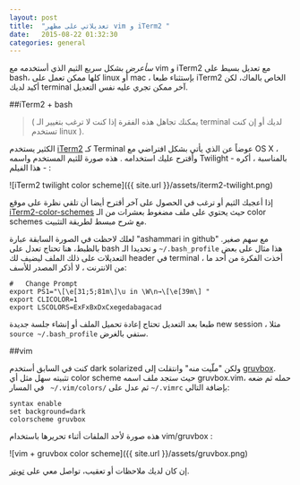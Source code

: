 ```yaml
---
layout: post
title:  "تعديلاتي على مظهر vim و iTerm2 "
date:   2015-08-22 01:32:30
categories: general
---
```

*سأعرض* بشكل سريع الثيم الذي أستخدمه مع vim و iTerm2 مع تعديل بسيط على bash، كلها ممكن تعمل على linux أو mac ، بإستثناء طبعا iTerm2 الخاص بالماك، لكن أكيد لديك terminal آخر ممكن تجري عليه نفس التعديل.

##iTerm2 + bash

> ( يمكنك تجاهل هذه الفقرة إذا كنت لا ترغب بتغيير الـ terminal لديك أو إن كنت تستخدم  linux ).

الكثير يستخدم [iTerm2][iTerm2] كـ Terminal عوضاً عن الذي يأتي بشكل افتراضي مع OS X ، وأقترح عليك استخدامه . هذه صورة للثيم المستخدم واسمه Twilight -  بالمناسبة ، أكره هذا الفيلم - : 

![iTerm2 twilight color scheme]({{ site.url }}/assets/iterm2-twilight.png)

إذا أعجبك الثيم أو ترغب في الحصول على آخر أقترح أيضا أن تلقي نظرة على موقع [iTerm2-color-schemes][iTerm2-color-schemes] حيث يحتوي على ملف مضغوط بعشرات من الـ color schemes مع شرح مبسط لطريقة التثبيت.

لعلك لاحظت في الصورة السابقة عبارة "ashammari in github" مع سهم صغير. بالظبط، هنا تحتاج تعدل على bash و تحديدا الـ ``` ~/.bash_profile ``` هذا مثال على بعض التعديلات على ذلك الملف ليضيف لك header في terminal ، أخذت الفكرة من أحد ما من الانترنت  ، لا أذكر المصدر للأسف: 


	#   Change Prompt
	export PS1="\[\e[31;5;81m\]\u in \W\n→\[\e[39m\] "
	export CLICOLOR=1
	export LSCOLORS=ExFxBxDxCxegedabagacad


طبعا بعد التعديل تحتاج إعادة تحميل الملف أو إنشاء جلسة جديدة new session ، مثلا ```source ~/.bash_profile``` ستفي بالغرض.



##vim

كنت في السابق أستخدم dark solarized ولكن "ملّيت منه" وانتقلت إلى   [gruvbox][github-repo]. تثبيته سهل مثل أي color scheme حيث ستجد ملف اسمه gruvbox.vim، حمله ثم ضعه في المسار ``` ~/.vim/colors/``` ثم عدل على ```~/.vimrc``` بإضافة  التالي:

	syntax enable
	set background=dark
	colorscheme gruvbox


هذه صورة لأحد الملفات أثناء تحريرها باستخدام vim/gruvbox :

![vim + gruvbox color scheme]({{ site.url }}/assets/gruvbox.png)


إن كان لديك ملاحظات أو تعقيب، تواصل معي على [تويتر][twitter].



[github-repo]: https://github.com/morhetz/gruvbox
[iTerm2]: https://www.iterm2.com
[iTerm2-color-schemes]: http://iterm2colorschemes.com/
[twitter]: https://twitter.com/abshammeri



